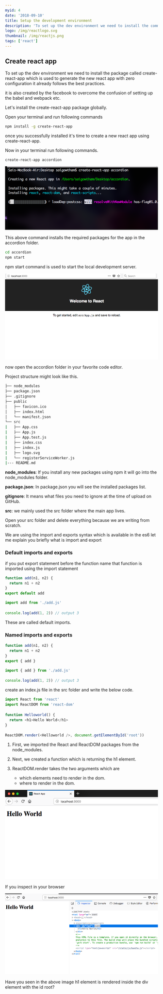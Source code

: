 ```yaml
---
myid: 4
date: '2018-09-10'
title: Setup the development environment
description: 'To set up the dev environment we need to install the command line tool called create-react-app which is  used to generate the react boilerplates with the best practices it is created by the facebook to overcome the confusion of setting up'
logo: /img/reactlogo.svg
thumbnail: /img/reactjs.png
tags: ['react']
---
```


## Create react app

To set up the dev environment we need to install the package called create-react-app
which is used to generate the new react app with zero configuration it already follows the best practices.

it is also created by the facebook to overcome the confusion of setting up the babel and webpack etc.

Let's install the create-react-app package globally.

Open your terminal and run following commands

```bash
npm install -g create-react-app
```

once you successfully installed it's time to create a new react app using create-react-app.

Now in your terminal run following commands.

```bash
create-react-app accordion
```

![create-react-app installation](./cli.png)

This above command installs the required packages for the app in the accordion folder.

```bash
cd accordion
npm start
```

npm start command is used to start the local development server.

![reactjs npm start](./reactinit.png)

now open the accordion folder in your favorite code editor.

Project structure might look like this.

```bash
├── node_modules
├── package.json
├── .gitignore
├── public
│   ├── favicon.ico
│   ├── index.html
│   └── manifest.json
└── src
|   ├── App.css
|   ├── App.js
|   ├── App.test.js
|   ├── index.css
|   ├── index.js
|   ├── logo.svg
|   └── registerServiceWorker.js
|--- README.md
```

**node_modules**: If you install any new packages using npm it will go into the node_modules folder.

**package.json**: In package.json you will see the installed packages list.

**gitignore**: It means what files you need to ignore at the time of upload on GitHub.

**src**: we mainly used the src folder where the main app lives.

Open your src folder and delete everything because we are writing from scratch.

We are using the import and exports syntax which is available in the es6 let me explain you briefly what is import and export

### Default imports and exports

if you put export statement before the function name that function is imported using the import statement

```js
function add(n1, n2) {
  return n1 + n2
}
export default add
```

```js
import add from './add.js'

console.log(add(1, 2)) // output 3
```

These are called default imports.

### Named imports and exports

```js
function add(n1, n2) {
  return n1 + n2
}
export { add }
```

```js
import { add } from './add.js'

console.log(add(1, 2)) // output 3
```

create an index.js file in the src folder and write the below code.

```javascript
import React from 'react'
import ReactDOM from 'react-dom'

function Helloworld() {
  return <h1>Hello World</h1>
}

ReactDOM.render(<Helloworld />, document.getElementById('root'))
```

1. First, we imported the React and ReactDOM packages from the node_modules.

2. Next, we created a function which is returning the h1 element.

3. ReactDOM.render takes the two arguments which are
   - which elements need to render in the dom.
   - where to render in the dom.

![react helloworld](./helloworld.png)

If you inspect in your browser

![react inspect](./inspecth.png)

Have you seen in the above image h1 element is rendered inside the div element with the id root?
